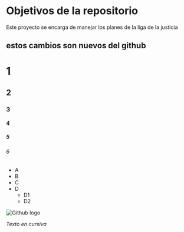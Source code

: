 # Objetivos de la repositorio

Este proyecto se encarga de manejar los planes de la liga de la justicia


## estos cambios son nuevos del github


# 1
## 2
### 3
#### 4
##### 5
###### 6

* A
* B
* C
* D
  * D1
  * D2
  
![Github logo](https://avatars.githubusercontent.com/u/583231?v=4)  

*Texto en cursiva*
